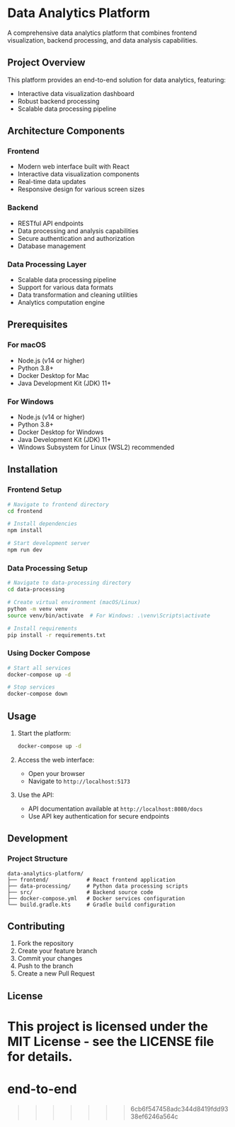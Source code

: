 # Data Analytics Platform

A comprehensive data analytics platform that combines frontend visualization, backend processing, and data analysis capabilities.

## Project Overview

This platform provides an end-to-end solution for data analytics, featuring:
- Interactive data visualization dashboard
- Robust backend processing
- Scalable data processing pipeline

## Architecture Components

### Frontend
- Modern web interface built with React
- Interactive data visualization components
- Real-time data updates
- Responsive design for various screen sizes

### Backend
- RESTful API endpoints
- Data processing and analysis capabilities
- Secure authentication and authorization
- Database management

### Data Processing Layer
- Scalable data processing pipeline
- Support for various data formats
- Data transformation and cleaning utilities
- Analytics computation engine

## Prerequisites

### For macOS
- Node.js (v14 or higher)
- Python 3.8+
- Docker Desktop for Mac
- Java Development Kit (JDK) 11+

### For Windows
- Node.js (v14 or higher)
- Python 3.8+
- Docker Desktop for Windows
- Java Development Kit (JDK) 11+
- Windows Subsystem for Linux (WSL2) recommended

## Installation

### Frontend Setup

```bash
# Navigate to frontend directory
cd frontend

# Install dependencies
npm install

# Start development server
npm run dev
```

### Data Processing Setup

```bash
# Navigate to data-processing directory
cd data-processing

# Create virtual environment (macOS/Linux)
python -m venv venv
source venv/bin/activate  # For Windows: .\venv\Scripts\activate

# Install requirements
pip install -r requirements.txt
```

### Using Docker Compose

```bash
# Start all services
docker-compose up -d

# Stop services
docker-compose down
```

## Usage

1. Start the platform:
   ```bash
   docker-compose up -d
   ```

2. Access the web interface:
   - Open your browser
   - Navigate to `http://localhost:5173`

3. Use the API:
   - API documentation available at `http://localhost:8080/docs`
   - Use API key authentication for secure endpoints

## Development

### Project Structure
```
data-analytics-platform/
├── frontend/            # React frontend application
├── data-processing/     # Python data processing scripts
├── src/                 # Backend source code
├── docker-compose.yml   # Docker services configuration
└── build.gradle.kts     # Gradle build configuration
```

## Contributing

1. Fork the repository
2. Create your feature branch
3. Commit your changes
4. Push to the branch
5. Create a new Pull Request

## License

This project is licensed under the MIT License - see the LICENSE file for details.
=======
# end-to-end
>>>>>>> 6cb6f547458adc344d8419fdd9338ef6246a564c
